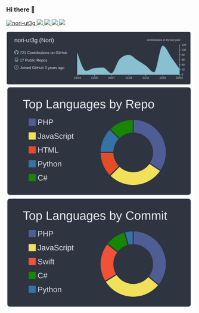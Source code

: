 ### Hi there 👋

<p align="left"> 
  <a href="https://github.com/nori-ut3g/nori-ut3g/">
    <img src="https://komarev.com/ghpvc/?username=nori-ut3g" alt="nori-ut3g" />
  </a>
  <a href="http://twitter.com/ut3gs">
    <img height="20" src="https://img.shields.io/twitter/follow/ut3gs?label=Twitter&logo=twitter&style=flat" />
  </a>
  <a href="https://github.com/nori-ut3g">
    <img height="20" src="https://img.shields.io/github/followers/nori-ut3g?label=follow&logo=github&style=flat" />
  </a>
  <a href="http://qiita.com/nori-ut3g">
    <img height="20" src="https://qiita-badge.apiapi.app/s/nori-ut3g/posts.svg" />
  </a>
  <a href="http://qiita.com/nori-ut3g">
    <img height="20" src="https://qiita-badge.apiapi.app/s/nori-ut3g/contributions.svg" />
  </a>
</p>

[![](https://raw.githubusercontent.com/nori-ut3g/nori-ut3g/main/profile-summary-card-output/nord_dark/0-profile-details.svg)](https://github.com/vn7n24fzkq/github-profile-summary-cards)
[![](https://raw.githubusercontent.com/nori-ut3g/nori-ut3g/main/profile-summary-card-output/nord_dark/1-repos-per-language.svg)](https://github.com/vn7n24fzkq/github-profile-summary-cards) [![](https://raw.githubusercontent.com/nori-ut3g/nori-ut3g/main/profile-summary-card-output/nord_dark/2-most-commit-language.svg)](https://github.com/vn7n24fzkq/github-profile-summary-cards)
